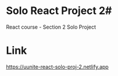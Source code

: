 # Solo React Project 2#
React course - Section 2 Solo Project
# Link
https://uunite-react-solo-proj-2.netlify.app
